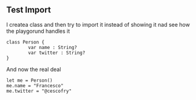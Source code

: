 ## Test Import
I createa class and then try to import it instead of showing it nad see how the playgorund handles it

```
class Person {
		var name : String?
		var twitter : String?
}
```
And now the real deal

```
let me = Person()
me.name = "Francesco"
me.twitter = "@cescofry"
```

